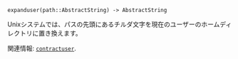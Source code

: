 ```
expanduser(path::AbstractString) -> AbstractString
```

Unixシステムでは、パスの先頭にあるチルダ文字を現在のユーザーのホームディレクトリに置き換えます。

関連情報: [`contractuser`](@ref).
